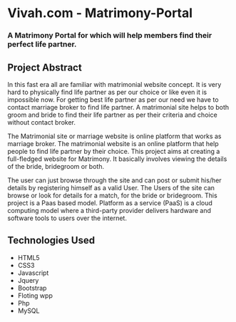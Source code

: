 # Vivah.com - Matrimony-Portal
### A Matrimony Portal for which will help members find their perfect life partner.

## Project Abstract 

In this fast era all are familiar with matrimonial website concept. It is very hard to
physically find life partner as per our choice or like even it is impossible now. For
getting best life partner as per our need we have to contact marriage broker to find
life partner. A matrimonial site helps to both groom and bride to find their life partner
as per their criteria and choice without contact broker.

The Matrimonial site or marriage website is online platform that works as marriage
broker. The matrimonial website is an online platform that help people to find life
partner by their choice. This project aims at creating a full-fledged website for
Matrimony. It basically involves viewing the details of the bride, bridegroom or both.

The user can just browse through the site and can post or submit his/her details by
registering himself as a valid User. The Users of the site can browse or look for details
for a match, for the bride or bridegroom. This project is a Paas based model. Platform
as a service (PaaS) is a cloud computing model where a third-party provider delivers
hardware and software tools to users over the internet.

## Technologies Used
- HTML5 
- CSS3 
- Javascript 
- Jquery 
- Bootstrap 
- Floting wpp
- Php 
- MySQL 

